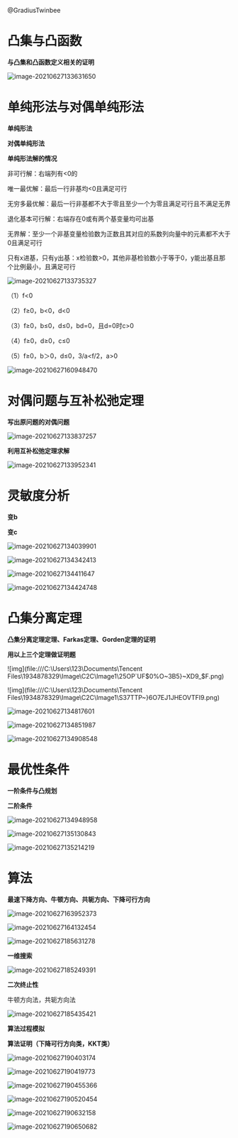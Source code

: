 @GradiusTwinbee

# 凸集与凸函数

**与凸集和凸函数定义相关的证明**

![image-20210627133631650](C:\Users\123\AppData\Roaming\Typora\typora-user-images\image-20210627133631650.png)

# 单纯形法与对偶单纯形法

**单纯形法**

**对偶单纯形法**

**单纯形法解的情况**

非可行解：右端列有<0的

唯一最优解：最后一行非基均<0且满足可行

无穷多最优解：最后一行非基都不大于零且至少一个为零且满足可行且不满足无界

退化基本可行解：右端存在0或有两个基变量均可出基

无界解：至少一个非基变量检验数为正数且其对应的系数列向量中的元素都不大于0且满足可行

只有x进基，只有y出基：x检验数>0，其他非基检验数小于等于0，y能出基且那个比例最小，且满足可行

![image-20210627133735327](C:\Users\123\AppData\Roaming\Typora\typora-user-images\image-20210627133735327.png)

（1）f<0

（2）f≥0，b<0，d<0

（3）f≥0，b≤0，d≤0，bd=0，且d=0时c>0

（4）f≥0，d≥0，c≤0

（5）f≥0，b＞0，d≤0，3/a<f/2，a>0

![image-20210627160948470](C:\Users\123\AppData\Roaming\Typora\typora-user-images\image-20210627160948470.png)



# 对偶问题与互补松弛定理

**写出原问题的对偶问题**

![image-20210627133837257](C:\Users\123\AppData\Roaming\Typora\typora-user-images\image-20210627133837257.png)

**利用互补松弛定理求解**

![image-20210627133952341](C:\Users\123\AppData\Roaming\Typora\typora-user-images\image-20210627133952341.png)

# 灵敏度分析

**变b**

**变c**

![image-20210627134039901](C:\Users\123\AppData\Roaming\Typora\typora-user-images\image-20210627134039901.png)

![image-20210627134342413](C:\Users\123\AppData\Roaming\Typora\typora-user-images\image-20210627134342413.png)

![image-20210627134411647](C:\Users\123\AppData\Roaming\Typora\typora-user-images\image-20210627134411647.png)

![image-20210627134424748](C:\Users\123\AppData\Roaming\Typora\typora-user-images\image-20210627134424748.png)

# 凸集分离定理

**凸集分离定理定理、Farkas定理、Gorden定理的证明**

**用以上三个定理做证明题**

![img](file:///C:\Users\123\Documents\Tencent Files\1934878329\Image\C2C\Image1\25OP`UF$0%O~3B5}~XD9_$F.png)

![img](file:///C:\Users\123\Documents\Tencent Files\1934878329\Image\C2C\Image1\S37TTP~}6O7EJ1JHEOVTFI9.png)

![image-20210627134817601](C:\Users\123\AppData\Roaming\Typora\typora-user-images\image-20210627134817601.png)

![image-20210627134851987](C:\Users\123\AppData\Roaming\Typora\typora-user-images\image-20210627134851987.png)

![image-20210627134908548](C:\Users\123\AppData\Roaming\Typora\typora-user-images\image-20210627134908548.png)

# 最优性条件

**一阶条件与凸规划**

**二阶条件**

![image-20210627134948958](C:\Users\123\AppData\Roaming\Typora\typora-user-images\image-20210627134948958.png)

![image-20210627135130843](C:\Users\123\AppData\Roaming\Typora\typora-user-images\image-20210627135130843.png)

![image-20210627135214219](C:\Users\123\AppData\Roaming\Typora\typora-user-images\image-20210627135214219.png)

# 算法

**最速下降方向、牛顿方向、共轭方向、下降可行方向**

![image-20210627163952373](C:\Users\123\AppData\Roaming\Typora\typora-user-images\image-20210627163952373.png)

![image-20210627164132454](C:\Users\123\AppData\Roaming\Typora\typora-user-images\image-20210627164132454.png)

![image-20210627185631278](C:\Users\123\AppData\Roaming\Typora\typora-user-images\image-20210627185631278.png)

**一维搜索**

![image-20210627185249391](C:\Users\123\AppData\Roaming\Typora\typora-user-images\image-20210627185249391.png)

**二次终止性**

牛顿方向法，共轭方向法

![image-20210627185435421](C:\Users\123\AppData\Roaming\Typora\typora-user-images\image-20210627185435421.png)

**算法过程模拟**

**算法证明（下降可行方向类，KKT类）**

![image-20210627190403174](C:\Users\123\AppData\Roaming\Typora\typora-user-images\image-20210627190403174.png)

![image-20210627190419773](C:\Users\123\AppData\Roaming\Typora\typora-user-images\image-20210627190419773.png)

![image-20210627190455366](C:\Users\123\AppData\Roaming\Typora\typora-user-images\image-20210627190455366.png)

![image-20210627190520454](C:\Users\123\AppData\Roaming\Typora\typora-user-images\image-20210627190520454.png)

![image-20210627190632158](C:\Users\123\AppData\Roaming\Typora\typora-user-images\image-20210627190632158.png)

![image-20210627190650682](C:\Users\123\AppData\Roaming\Typora\typora-user-images\image-20210627190650682.png)


